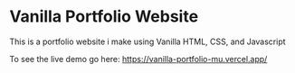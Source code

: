 # Vanilla Portfolio Website

This is a portfolio website i make using Vanilla HTML, CSS, and Javascript

To see the live demo go here:
https://vanilla-portfolio-mu.vercel.app/
